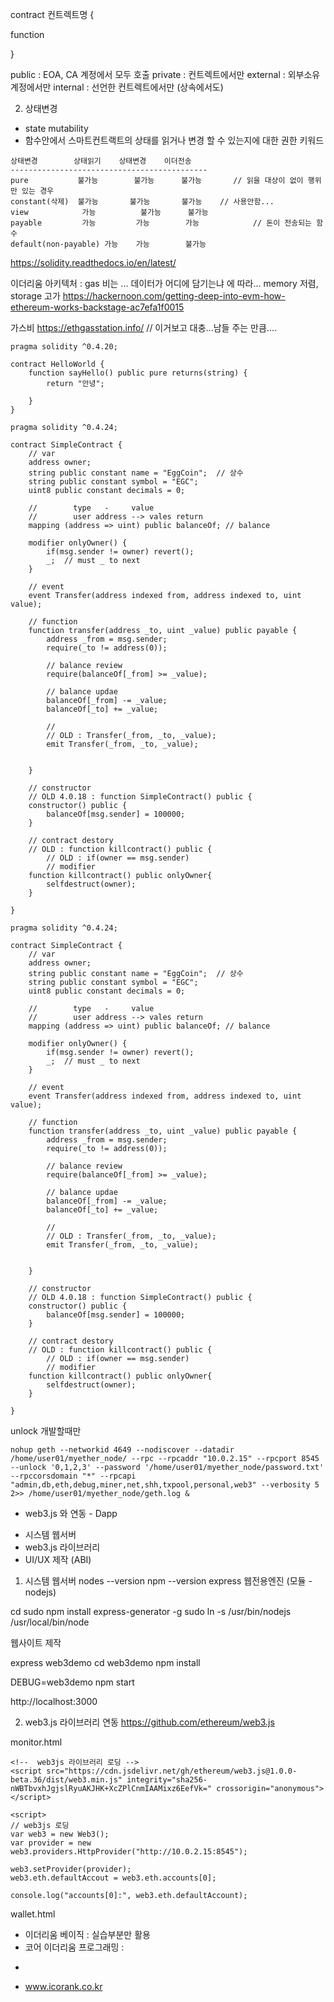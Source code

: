 
contract 컨트렉트명 {

  function


}

public : EOA, CA 계정에서 모두 호출
private : 컨트렉트에서만
external : 외부소유계정에서만
internal : 선언한 컨트렉트에서만 (상속에서도)


2) 상태변경
- state mutability
- 함수안에서 스마트컨트랙트의 상태를 읽거나 변경 할 수 있는지에 대한 권한 키워드
```
상태변경        상태읽기    상태변경    이더전송
--------------------------------------------
pure           불가능        불가능      불가능       // 읽을 대상이 없이 행위만 있는 경우
constant(삭제)  불가능       불가능       불가능    // 사용안함...
view            가능          불가능      불가능   
payable         가능         가능        가능            // 돈이 전송되는 함수
default(non-payable) 가능    가능        불가능
```

https://solidity.readthedocs.io/en/latest/

이더리움 아키텍처 : gas 비는 ... 데이터가 어디에 담기는냐 에 따라... memory 저렴, storage 고가
https://hackernoon.com/getting-deep-into-evm-how-ethereum-works-backstage-ac7efa1f0015

가스비
https://ethgasstation.info/   // 이거보고 대충...남들 주는 만큼....

```
pragma solidity ^0.4.20;

contract HelloWorld {
    function sayHello() public pure returns(string) {
        return "안녕";
        
    }
}
```

```
pragma solidity ^0.4.24;

contract SimpleContract {
    // var
    address owner;
    string public constant name = "EggCoin";  // 상수
    string public constant symbol = "EGC";
    uint8 public constant decimals = 0;
    
    //        type   -     value
    //        user address --> vales return
    mapping (address => uint) public balanceOf; // balance
    
    modifier onlyOwner() {
        if(msg.sender != owner) revert();
        _;  // must _ to next 
    }
    
    // event
    event Transfer(address indexed from, address indexed to, uint value);
    
    // function
    function transfer(address _to, uint _value) public payable {
        address _from = msg.sender;
        require(_to != address(0));
        
        // balance review
        require(balanceOf[_from] >= _value);
        
        // balance updae
        balanceOf[_from] -= _value;
        balanceOf[_to] += _value;
        
        //
        // OLD : Transfer(_from, _to, _value);
        emit Transfer(_from, _to, _value);
        
        
    }
    
    // constructor
    // OLD 4.0.18 : function SimpleContract() public {
    constructor() public { 
        balanceOf[msg.sender] = 100000;
    }
    
    // contract destory
    // OLD : function killcontract() public {
        // OLD : if(owner == msg.sender)   
        // modifier
    function killcontract() public onlyOwner{    
        selfdestruct(owner);
    }
    
}
```
```
pragma solidity ^0.4.24;

contract SimpleContract {
    // var
    address owner;
    string public constant name = "EggCoin";  // 상수
    string public constant symbol = "EGC";
    uint8 public constant decimals = 0;
    
    //        type   -     value
    //        user address --> vales return
    mapping (address => uint) public balanceOf; // balance
    
    modifier onlyOwner() {
        if(msg.sender != owner) revert();
        _;  // must _ to next 
    }
    
    // event
    event Transfer(address indexed from, address indexed to, uint value);
    
    // function
    function transfer(address _to, uint _value) public payable {
        address _from = msg.sender;
        require(_to != address(0));
        
        // balance review
        require(balanceOf[_from] >= _value);
        
        // balance updae
        balanceOf[_from] -= _value;
        balanceOf[_to] += _value;
        
        //
        // OLD : Transfer(_from, _to, _value);
        emit Transfer(_from, _to, _value);
        
        
    }
    
    // constructor
    // OLD 4.0.18 : function SimpleContract() public {
    constructor() public { 
        balanceOf[msg.sender] = 100000;
    }
    
    // contract destory
    // OLD : function killcontract() public {
        // OLD : if(owner == msg.sender)   
        // modifier
    function killcontract() public onlyOwner{    
        selfdestruct(owner);
    }
    
}
```

unlock 개발할때만
```
nohup geth --networkid 4649 --nodiscover --datadir /home/user01/myether_node/ --rpc --rpcaddr "10.0.2.15" --rpcport 8545 --unlock '0,1,2,3' --password '/home/user01/myether_node/password.txt' --rpccorsdomain "*" --rpcapi "admin,db,eth,debug,miner,net,shh,txpool,personal,web3" --verbosity 5 2>> /home/user01/myether_node/geth.log &

```


* web3.js 와 연동 - Dapp

- 시스템 웹서버
- web3.js 라이브러리
- UI/UX 제작 (ABI)


1) 시스템 웹서버
nodes --version
npm --version
express 웹전용엔진 (모듈 - nodejs)

cd 
sudo npm install express-generator -g
sudo ln -s /usr/bin/nodejs /usr/local/bin/node

웹사이트 제작

express web3demo
cd web3demo
npm install

DEBUG=web3demo npm start


http://localhost:3000



2) web3.js 라이브러리 연동
https://github.com/ethereum/web3.js

monitor.html
```
<!--  web3js 라이브러리 로딩 -->
<script src="https://cdn.jsdelivr.net/gh/ethereum/web3.js@1.0.0-beta.36/dist/web3.min.js" integrity="sha256-nWBTbvxhJgjslRyuAKJHK+XcZPlCnmIAAMixz6EefVk=" crossorigin="anonymous"></script>

<script>
// web3js 로딩
var web3 = new Web3();
var provider = new web3.providers.HttpProvider("http://10.0.2.15:8545");

web3.setProvider(provider);
web3.eth.defaultAccout = web3.eth.accounts[0];

console.log("accounts[0]:", web3.eth.defaultAccount);

```

<script src="https://cdn.jsdelivr.net/gh/ethereum/web3.js@0.20.6/dist/web3.min.js"></script>



wallet.html



- 이더리움 베이직 : 실습부분만 활용
- 코어 이더리움 프로그래밍 : 

* 
- www.icorank.co.kr







